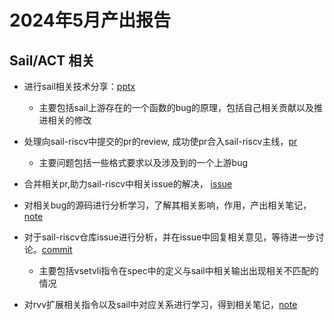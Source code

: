 # 2024年5月产出报告

## Sail/ACT 相关

* 进行sail相关技术分享：[pptx](https://github.com/KotorinMinami/plct-working/blob/main/sail-riscv/Sail%20%E5%85%B3%E4%BA%8E%20hex_str%20%E5%87%BD%E6%95%B0%E7%9A%84%E4%B8%8D%E5%AE%89%E5%85%A8%20bug%20%E5%88%86%E6%9E%90.pptx)

  * 主要包括sail上游存在的一个函数的bug的原理，包括自己相关贡献以及推进相关的修改

* 处理向sail-riscv中提交的pr的review, 成功使pr合入sail-riscv主线，[pr](https://github.com/riscv/sail-riscv/pull/456)

  * 主要问题包括一些格式要求以及涉及到的一个上游bug

* 合并相关pr,助力sail-riscv中相关issue的解决， [issue](https://github.com/riscv/sail-riscv/issues/21)

* 对相关bug的源码进行分析学习，了解其相关影响，作用，产出相关笔记，[note](https://github.com/KotorinMinami/plct-working/blob/main/sail-riscv/sail_hex_string_bug.md)

* 对于sail-riscv仓库issue进行分析，并在issue中回复相关意见，等待进一步讨论。[commit](https://github.com/riscv/sail-riscv/issues/489#issuecomment-2128586214)

  * 主要包括vsetvli指令在spec中的定义与sail中相关输出出现相关不匹配的情况

* 对rvv扩展相关指令以及sail中对应关系进行学习，得到相关笔记，[note](https://github.com/KotorinMinami/plct-working/blob/main/sail-riscv/sail_vsetvli.md)


